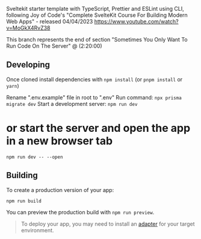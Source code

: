 Sveltekit starter template with TypeScript, Prettier and ESLint using CLI, following Joy of Code's "Complete SvelteKit Course For Building Modern Web Apps" - released 04/04/2023 https://www.youtube.com/watch?v=MoGkX4RvZ38


This branch represents the end of section "Sometimes You Only Want To Run Code On The Server" @ (2:20:00) 


## Developing

Once cloned install dependencies with `npm install` (or `pnpm install` or `yarn`) 

Rename ".env.example" file in root to ".env"
Run command: 
`npx prisma migrate dev`
Start a development server:
`npm run dev`

# or start the server and open the app in a new browser tab
`npm run dev -- --open`

## Building

To create a production version of your app:

```bash
npm run build
```

You can preview the production build with `npm run preview`.

> To deploy your app, you may need to install an [adapter](https://kit.svelte.dev/docs/adapters) for your target environment.
